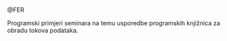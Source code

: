 @FER

Programski primjeri seminara na temu usporedbe programskih knjižnica za obradu tokova podataka.
